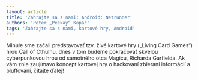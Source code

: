 ```yaml
---
layout: article
title: 'Zahrajte sa s nami: Android: Netrunner'
authors: 'Peter „Peekay“ Kopáč'
tags: 'Zahrajte sa s nami, kartové hry, Android'
---
```


Minule sme začali predstavovať tzv. živé kartové
hry („Living Card Games“) hrou Call of Cthulhu,
dnes v tom budeme pokračovať skvelou cyberpunkovou
hrou od samotného otca Magicu,
Richarda Garfielda. Ak vám znie zaujímavo
koncept kartovej hry o hackovaní zbieraní informácií
a bluffovaní, čítajte ďalej!
